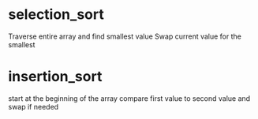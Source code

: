 # selection_sort
  Traverse entire array and find smallest value
  Swap current value for the smallest

# insertion_sort
  start at the beginning of the array
  compare first value to second value and swap if needed